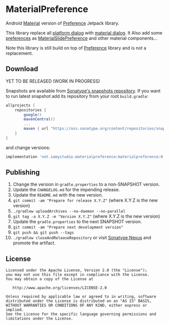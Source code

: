 MaterialPreference
==================
Android [Material](https://github.com/material-components/material-components-android) version of [Preference](https://developer.android.com/jetpack/androidx/releases/preference) Jetpack library.

This library replace all [platform dialog](https://developer.android.com/reference/android/app/AlertDialog.Builder) with [material dialog](https://github.com/material-components/material-components-android/blob/master/lib/java/com/google/android/material/dialog/MaterialAlertDialogBuilder.java).
It Also add some [preferences](https://developer.android.com/reference/androidx/preference/Preference) as [MaterialSlidePreference]() and other material components...

Note this library is still build on top of [Preference](https://developer.android.com/reference/androidx/preference/Prefere) library and is not a replacement.

Download
--------
YET TO BE RELEASED (WORK IN PROGRESS)


Snapshots are available from [Sonatype's snapshots repository](https://oss.sonatype.org/content/repositories/snapshots/).
If you want to run latest snapshot add its repository from your root `build.gradle`:
```groovy
allprojects {
    repositories {
        google()
        mavenCentral()
        ...
        maven { url "https://oss.sonatype.org/content/repositories/snapshots" }
    }
}
```
and change versions:
```groovy
implementation 'net.samystudio.materialpreference:materialpreference:0.1-SNAPSHOT'
```

Publishing
-----

 1. Change the version in `gradle.properties` to a non-SNAPSHOT version.
 2. Update the `CHANGELOG.md` for the impending release.
 3. Update the `README.md` with the new version.
 4. `git commit -am "Prepare for release X.Y.Z"` (where X.Y.Z is the new version)
 5. `./gradlew uploadArchives --no-daemon --no-parallel`
 6. `git tag -a X.Y.Z -m "Version X.Y.Z"` (where X.Y.Z is the new version)
 7. Update the `gradle.properties` to the next SNAPSHOT version.
 8. `git commit -am "Prepare next development version"`
 9. `git push && git push --tags`
 10. `./gradlew closeAndReleaseRepository` or visit [Sonatype Nexus](https://oss.sonatype.org/) and promote the artifact.

License
-------

    Licensed under the Apache License, Version 2.0 (the "License");
    you may not use this file except in compliance with the License.
    You may obtain a copy of the License at

       http://www.apache.org/licenses/LICENSE-2.0

    Unless required by applicable law or agreed to in writing, software
    distributed under the License is distributed on an "AS IS" BASIS,
    WITHOUT WARRANTIES OR CONDITIONS OF ANY KIND, either express or implied.
    See the License for the specific language governing permissions and
    limitations under the License.
